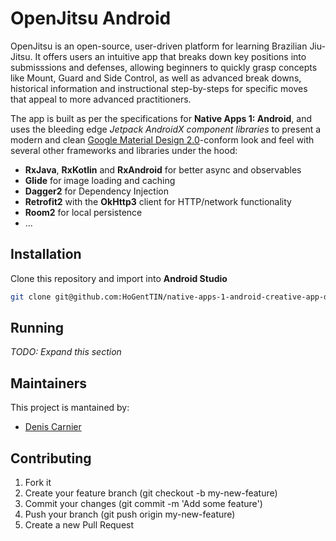 # OpenJitsu Android

OpenJitsu is an open-source, user-driven platform for learning Brazilian Jiu-Jitsu. It offers users an intuitive app that breaks down key positions into submisssions and defenses, allowing beginners to quickly grasp concepts like Mount, Guard and Side Control, as well as advanced break downs, historical information and instructional step-by-steps for specific moves that appeal to more advanced practitioners.

The app is built as per the specifications for **Native Apps 1: Android**, and uses the bleeding edge *Jetpack AndroidX component libraries* to present a modern and clean [Google Material Design 2.0](https://material.io/design)-conform look and feel with several other frameworks and libraries under the hood:

* **RxJava**, **RxKotlin** and **RxAndroid** for better async and observables
* **Glide** for image loading and caching
* **Dagger2** for Dependency Injection
* **Retrofit2** with the **OkHttp3** client for HTTP/network functionality
* **Room2** for local persistence
* ...


## Installation

Clone this repository and import into **Android Studio**
```bash
git clone git@github.com:HoGentTIN/native-apps-1-android-creative-app-decrn.git openjitsu-android
```


## Running

*TODO: Expand this section*


## Maintainers

This project is mantained by:
* [Denis Carnier](http://github.com/decrn)


## Contributing

1. Fork it
2. Create your feature branch (git checkout -b my-new-feature)
3. Commit your changes (git commit -m 'Add some feature')
5. Push your branch (git push origin my-new-feature)
6. Create a new Pull Request
